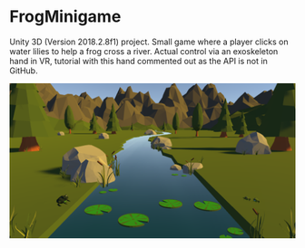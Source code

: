 # FrogMinigame

Unity 3D (Version 2018.2.8f1) project. 
Small game where a player clicks on water lilies to help a frog cross a river. 
Actual control via an exoskeleton hand in VR, tutorial with this hand commented out as the API is not in GitHub. 

![alt text](https://github.com/jessicaseidel/FrogMinigame/blob/main/riverwithfrog.PNG?raw=true)
